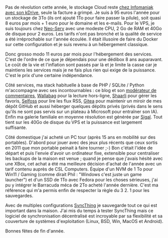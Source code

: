 <!-- title: Bilan hébergement 2023 -->

<!-- category: Hébergement -->

Pas de révolution cette année, le stockage Cloud reste [chez Infomaniak avec son kDrive](https://www.infomaniak.com), seule la facture a grimpé. Je suis à 95 euros l'année pour un stockage de 3To (ils ont ajouté 1To pour faire passer la pilule), soit quasi 8 euros par mois + 1 euro pour le domaine et les e-mails. Pour le VPS, je suis toujours chez [Neo-Serv](https://neo-serv.fr/) avec une modeste CPU, 2 Go de RAM et 40Go de disque pour 2 euros. Les tarifs n'ont pas bronché et la qualité de service a été irréprochable sur l'année écoulée. Il était illusoire de faire du Docker sur cette configuration et je suis revenu à un hébergement classique. 

Donc grosso modo 11 euros par mois pour l'hébergement des services. C'est de l'ordre de ce que je dépendais pour une dédibox 8 ans auparavant. Le coût de la vie et l'inflation sont  passés par là et je limite la casse car je maintiens les services mais je ne fais plus rien qui exige de la puissance. C'est le prix d'une certaine indépendance. 

 Côté services, ma stack habituelle à base de PHP / SQLite / Python m'accompagne avec ses incontournables : ce blog et son [modérateur de commentaires](https://github.com/kianby/stacosys/), [Wallabag](https://www.wallabag.it/fr) pour la lecture hors-ligne, [Shaarli](https://shaarli.readthedocs.io) pour gérer les favoris, [Selfoss](https://selfoss.aditu.de/) pour lire les flux RSS, [Gitea](https://about.gitea.com/) pour maintenir un miroir de mes dépôt GitHub et aussi héberger quelques dépôts privés (privés dans le sens qu'ils ne sont pas servis sur un plateau à Microsoft pour entraîner son IA). Enfin ma galerie familiale en moyenne résolution est générée par [Sigal](https://sigal.saimon.org/en/latest/). Tout tient sur les 40Go de disque du VPS et la puissance est largement suffisante.

Côté domestique j'ai acheté un PC tour (après 15 ans en mobilité sur des portables). D'abord pour jouer avec des jeux plus récents que ceux sortis en 2011 que mon portable peinait à faire tourner ;-) Bon c'était l'idée de départ et puis l'envie d'avoir un ordinateur fixe, extensible pour centraliser les backups de la maison est venue ; quand je pense que j'avais hésité avec une XBox, cet achat a été ma meilleure décision d'achat de l'année avec un tarif contenu auprès de CSL Computers. Équipe d'un NVM de 1 To pour  Win11 / Gaming (comme dirait Phil : "Windows c'est juste un game launcher") et d'un SSD de 1To avec Fedora pour les choses sérieuses, j'ai pu y intégrer le Barracuda méca de 2To acheté l'année dernière. C'est ma référence qui m'a permis enfin de respecter la règle du 3 2. 1 pour les sauvegardes. 

Avec de multiples configurations [SyncThing](https://syncthing.net/) je sauvegarde tout ce qui est important dans la maison. J'ai mis du temps à tester SyncThing mais ce logiciel de synchronisation décentralisé est incroyable par sa flexibilité et sa couverture de systèmes d'exploitation (Linux, BSD, Win, MacOS et Android).

Bonnes fêtes de fin d'année.
